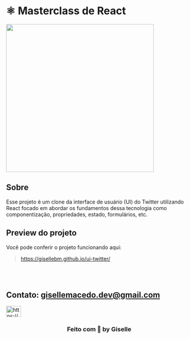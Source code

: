 # ⚛️ Masterclass de React

<img width="400" src="https://user-images.githubusercontent.com/2254731/219364698-e4281309-b996-4de9-8aa7-8db5df9370ba.png" />



## Sobre 

Esse projeto é um clone da interface de usuário (UI) do Twitter utilizando React focado em abordar os fundamentos dessa tecnologia como componentização, propriedades, estado, formulários, etc.

## Preview do projeto

Você pode conferir o projeto funcionando aqui:

> https://gisellebm.github.io/ui-twitter/

<!--START_SECTION:footer-->

<br />
<br />

## Contato: gisellemacedo.dev@gmail.com

<a href="https://www.linkedin.com/in/giselle-brasil-macedo-729113137/" target="_blank"><img src="https://raw.githubusercontent.com/rahuldkjain/github-profile-readme-generator/master/src/images/icons/Social/linked-in-alt.svg" alt="https://www.linkedin.com/in/giselle-brasil-macedo-729113137/" height="30" width="40" /></a>
<br/>

<h3 align="center">Feito com 💜 by Giselle</h3>